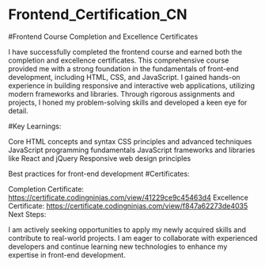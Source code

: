 # Frontend_Certification_CN


#Frontend Course Completion and Excellence Certificates

I have successfully completed the frontend course and earned both the completion and excellence certificates. This comprehensive course provided me with a strong foundation in the fundamentals of front-end development, including HTML, CSS, and JavaScript. I gained hands-on experience in building responsive and interactive web applications, utilizing modern frameworks and libraries. Through rigorous assignments and projects, I honed my problem-solving skills and developed a keen eye for detail.

#Key Learnings:

Core HTML concepts and syntax
CSS principles and advanced techniques
JavaScript programming fundamentals
JavaScript frameworks and libraries like React and jQuery
Responsive web design principles

Best practices for front-end development
#Certificates:

Completion Certificate: https://certificate.codingninjas.com/view/41229ce9c45463d4
Excellence Certificate: https://certificate.codingninjas.com/view/f847a62273de4035
Next Steps:

I am actively seeking opportunities to apply my newly acquired skills and contribute to real-world projects. I am eager to collaborate with experienced developers and continue learning new technologies to enhance my expertise in front-end development.
